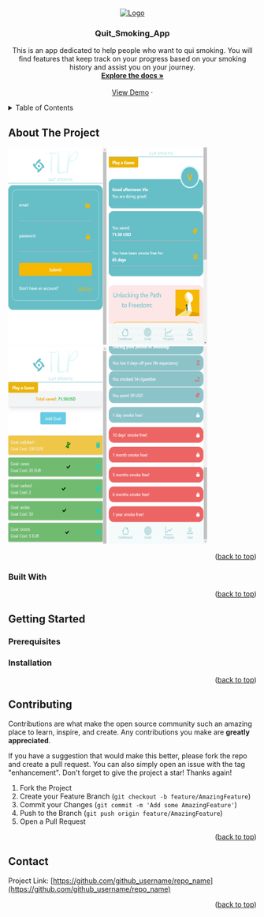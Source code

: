 <!-- PROJECT LOGO -->
<br />
<div align="center">
  <a href="https://github.com/prdj/quit-smooking-app">
    <img src="quit-smooking-frontend/icons/apple-icon-180.png" alt="Logo" width="80" height="80">
  </a>

<h3 align="center">Quit_Smoking_App</h3>

  <p align="center">
    This is an app dedicated to help people who want to qui smoking.
    You will find features that keep track on your progress based on your smoking history and assist you on your journey.
    <br />
    <a href="https://github.com/prdj/quit-smooking-app"><strong>Explore the docs »</strong></a>
    <br />
    <br />
    <a href="https://quit-smoking-app.netlify.app/">View Demo</a>
    ·
</div>



<!-- TABLE OF CONTENTS -->
<details>
  <summary>Table of Contents</summary>
  <ol>
    <li>
      <a href="#about-the-project">About The Project</a>
      <ul>
        <li><a href="#built-with">Built With</a></li>
      </ul>
    </li>
    <li>
      <a href="#getting-started">Getting Started</a>
      <ul>
        <li><a href="#prerequisites">Prerequisites</a></li>
        <li><a href="#installation">Installation</a></li>
      </ul>
    </li>
    <li><a href="#usage">Usage</a></li>
    <li><a href="#contributing">Contributing</a></li>
    <li><a href="#contact">Contact</a></li>
  </ol>
</details>



<!-- ABOUT THE PROJECT -->
## About The Project

<p float="left">
 <img src="quit-smooking-frontend/src/images/Screenshot 2023-09-14 132339.png" alt="Logo" width="200" height="400">
<img src="quit-smooking-frontend/src/images/Screenshot 2023-09-14 132435.png" alt="Logo" width="200" height="400">
<img src="quit-smooking-frontend/src/images/Screenshot 2023-09-14 132549.png" alt="Logo" width="200" height="400">
<img src="quit-smooking-frontend/src/images/Screenshot 2023-09-14 132531.png" alt="Logo" width="200" height="400">

</p>


<p align="right">(<a href="#readme-top">back to top</a>)</p>



### Built With



<p align="right">(<a href="#readme-top">back to top</a>)</p>



<!-- GETTING STARTED -->
## Getting Started



### Prerequisites



### Installation



<p align="right">(<a href="#readme-top">back to top</a>)</p>

<!-- CONTRIBUTING -->
## Contributing

Contributions are what make the open source community such an amazing place to learn, inspire, and create. Any contributions you make are **greatly appreciated**.

If you have a suggestion that would make this better, please fork the repo and create a pull request. You can also simply open an issue with the tag "enhancement".
Don't forget to give the project a star! Thanks again!

1. Fork the Project
2. Create your Feature Branch (`git checkout -b feature/AmazingFeature`)
3. Commit your Changes (`git commit -m 'Add some AmazingFeature'`)
4. Push to the Branch (`git push origin feature/AmazingFeature`)
5. Open a Pull Request

<p align="right">(<a href="#readme-top">back to top</a>)</p>

<!-- CONTACT -->
## Contact

Project Link: [https://github.com/github_username/repo_name](https://github.com/github_username/repo_name)

<p align="right">(<a href="#readme-top">back to top</a>)</p>


